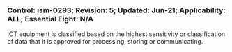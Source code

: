 ### Control: ism-0293; Revision: 5; Updated: Jun-21; Applicability: ALL; Essential Eight: N/A
<p>ICT equipment is classified based on the highest sensitivity or classification of data that it is approved for processing, storing or communicating.</p>